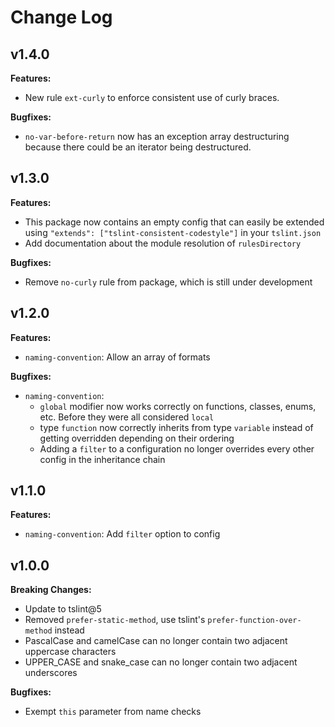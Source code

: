 # Change Log

## v1.4.0
**Features:**
* New rule `ext-curly` to enforce consistent use of curly braces.

**Bugfixes:**
* `no-var-before-return` now has an exception array destructuring because there could be an iterator being destructured.

## v1.3.0
**Features:**
* This package now contains an empty config that can easily be extended using `"extends": ["tslint-consistent-codestyle"]` in your `tslint.json`
* Add documentation about the module resolution of `rulesDirectory`

**Bugfixes:**
* Remove `no-curly` rule from package, which is still under development

## v1.2.0
**Features:**
* `naming-convention`: Allow an array of formats

**Bugfixes:**
* `naming-convention`:
  * `global` modifier now works correctly on functions, classes, enums, etc. Before they were all considered `local`
  * type `function` now correctly inherits from type `variable` instead of getting overridden depending on their ordering
  * Adding a `filter` to a configuration no longer overrides every other config in the inheritance chain

## v1.1.0

**Features:**
* `naming-convention`: Add `filter` option to config

## v1.0.0

**Breaking Changes:**
* Update to tslint@5
* Removed `prefer-static-method`, use tslint's `prefer-function-over-method` instead
* PascalCase and camelCase can no longer contain two adjacent uppercase characters
* UPPER_CASE and snake_case can no longer contain two adjacent underscores

**Bugfixes:**
* Exempt `this` parameter from name checks
